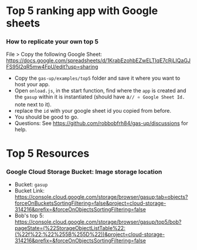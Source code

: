 # Top 5 ranking app with Google sheets

### How to replicate your own top 5
File > Copy the following Google Sheet: https://docs.google.com/spreadsheets/d/1KrabEzohbEZwELTIqE7cRjLIQaGJFS95I2qR5mw4FpU/edit?usp=sharing
- Copy the `gas-up/examples/top5` folder and save it where you want to host your app.
- Open `onload.js`, in the start function, find where the  `app` is created and the `gasup` within it is instantiated (should have a`// ⭐️ Google Sheet Id.` note next to it).
- replace the `id` with your google sheet id you copied from before.
- You should be good to go.
- Questions: See https://github.com/robbobfrh84/gas-up/discussions for help.

# Top 5 Resources

### Google Cloud Storage Bucket: Image storage location
- Bucket: `gasup`
- Bucket Link: https://console.cloud.google.com/storage/browser/gasup;tab=objects?forceOnBucketsSortingFiltering=false&project=cloud-storage-314216&prefix=&forceOnObjectsSortingFiltering=false
- Bob's top 5: https://console.cloud.google.com/storage/browser/gasup/top5/bob?pageState=(%22StorageObjectListTable%22:(%22f%22:%22%255B%255D%22))&project=cloud-storage-314216&prefix=&forceOnObjectsSortingFiltering=false
